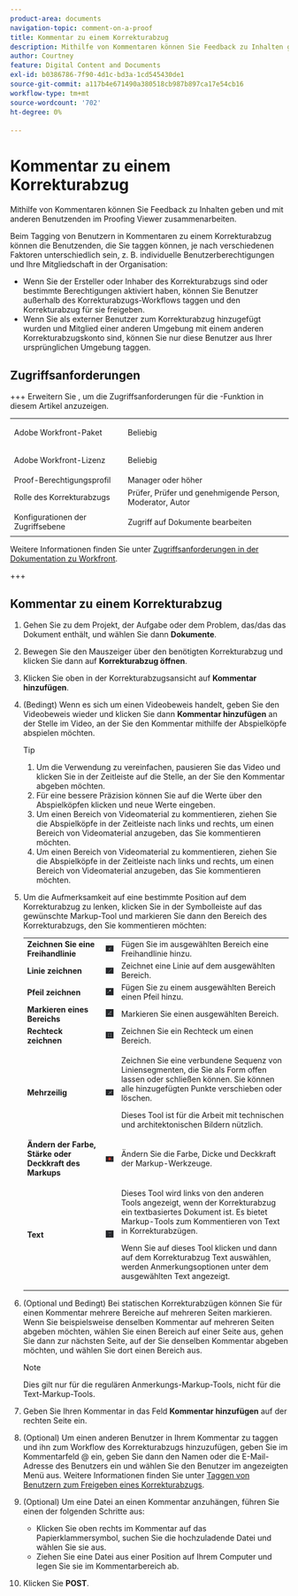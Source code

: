 ```yaml
---
product-area: documents
navigation-topic: comment-on-a-proof
title: Kommentar zu einem Korrekturabzug
description: Mithilfe von Kommentaren können Sie Feedback zu Inhalten geben und mit anderen Benutzenden im Proofing Viewer zusammenarbeiten.
author: Courtney
feature: Digital Content and Documents
exl-id: b0386786-7f90-4d1c-bd3a-1cd545430de1
source-git-commit: a117b4e671490a380518cb987b897ca17e54cb16
workflow-type: tm+mt
source-wordcount: '702'
ht-degree: 0%

---
```


# Kommentar zu einem Korrekturabzug

<!-- Audited: 5/2025 -->

Mithilfe von Kommentaren können Sie Feedback zu Inhalten geben und mit anderen Benutzenden im Proofing Viewer zusammenarbeiten.

Beim Tagging von Benutzern in Kommentaren zu einem Korrekturabzug können die Benutzenden, die Sie taggen können, je nach verschiedenen Faktoren unterschiedlich sein, z. B. individuelle Benutzerberechtigungen und Ihre Mitgliedschaft in der Organisation:

* Wenn Sie der Ersteller oder Inhaber des Korrekturabzugs sind oder bestimmte Berechtigungen aktiviert haben, können Sie Benutzer außerhalb des Korrekturabzugs-Workflows taggen und den Korrekturabzug für sie freigeben.
* Wenn Sie als externer Benutzer zum Korrekturabzug hinzugefügt wurden und Mitglied einer anderen Umgebung mit einem anderen Korrekturabzugskonto sind, können Sie nur diese Benutzer aus Ihrer ursprünglichen Umgebung taggen. <!--For more information, see [Proofing collaboration limitations with people outside of your organization](../../../../review-and-approve-work/proofing/tips-tricks-and-troubleshooting/collaboration-with-members-outside-of-your-organization.md)-->

## Zugriffsanforderungen

+++ Erweitern Sie , um die Zugriffsanforderungen für die -Funktion in diesem Artikel anzuzeigen.

<table style="table-layout:auto"> 
 <col> 
 <col> 
 <tbody> 
  <tr> 
   <td role="rowheader">Adobe Workfront-Paket</td> 
   <td> <p>Beliebig</p> </td> 
  </tr> 
  <tr> 
   <td role="rowheader">Adobe Workfront-Lizenz</td> 
   <td>
   <p>Beliebig</p>
   </td> 
  </tr> 
  <tr> 
   <td role="rowheader">Proof-Berechtigungsprofil </td> 
   <td>Manager oder höher</td> 
  </tr> 
  <tr> 
   <td role="rowheader">Rolle des Korrekturabzugs</td> 
   <td>Prüfer, Prüfer und genehmigende Person, Moderator, Autor</td> 
  </tr> 
  <tr> 
   <td role="rowheader">Konfigurationen der Zugriffsebene</td> 
   <td> <p>Zugriff auf Dokumente bearbeiten</p></td> 
  </tr> 
 </tbody> 
</table>

Weitere Informationen finden Sie unter [Zugriffsanforderungen in der Dokumentation zu Workfront](/help/quicksilver/administration-and-setup/add-users/access-levels-and-object-permissions/access-level-requirements-in-documentation.md).

+++

## Kommentar zu einem Korrekturabzug

1. Gehen Sie zu dem Projekt, der Aufgabe oder dem Problem, das/das das Dokument enthält, und wählen Sie dann **Dokumente**.
1. Bewegen Sie den Mauszeiger über den benötigten Korrekturabzug und klicken Sie dann auf **Korrekturabzug öffnen**.

1. Klicken Sie oben in der Korrekturabzugsansicht auf **Kommentar hinzufügen**.
1. (Bedingt) Wenn es sich um einen Videobeweis handelt, geben Sie den Videobeweis wieder und klicken Sie dann **Kommentar hinzufügen** an der Stelle im Video, an der Sie den Kommentar mithilfe der Abspielköpfe abspielen möchten.

   >[!TIP]
   >
   >1. Um die Verwendung zu vereinfachen, pausieren Sie das Video und klicken Sie in der Zeitleiste auf die Stelle, an der Sie den Kommentar abgeben möchten.
   >1. Für eine bessere Präzision können Sie auf die Werte über den Abspielköpfen klicken und neue Werte eingeben.
   >1. Um einen Bereich von Videomaterial zu kommentieren, ziehen Sie die Abspielköpfe in der Zeitleiste nach links und rechts, um einen Bereich von Videomaterial anzugeben, das Sie kommentieren möchten.
   >1. Um einen Bereich von Videomaterial zu kommentieren, ziehen Sie die Abspielköpfe in der Zeitleiste nach links und rechts, um einen Bereich von Videomaterial anzugeben, das Sie kommentieren möchten.

1. Um die Aufmerksamkeit auf eine bestimmte Position auf dem Korrekturabzug zu lenken, klicken Sie in der Symbolleiste auf das gewünschte Markup-Tool und markieren Sie dann den Bereich des Korrekturabzugs, den Sie kommentieren möchten:

   <table style="table-layout:auto"> 
    <col> 
    <col> 
    <col> 
    <tbody> 
     <tr> 
      <td role="rowheader"><strong>Zeichnen Sie eine Freihandlinie</strong> </td> 
      <td> <img src="assets/freehand-line.png"> </td> 
      <td>Fügen Sie im ausgewählten Bereich eine Freihandlinie hinzu.</td> 
     </tr> 
     <tr> 
      <td role="rowheader"><strong>Linie zeichnen</strong> </td> 
      <td> <img src="assets/line.png"> </td> 
      <td>Zeichnet eine Linie auf dem ausgewählten Bereich.</td> 
     </tr> 
     <tr> 
      <td role="rowheader"><strong>Pfeil zeichnen</strong> </td> 
      <td> <img src="assets/arrow.png"> </td> 
      <td>Fügen Sie zu einem ausgewählten Bereich einen Pfeil hinzu.</td> 
     </tr> 
     <tr> 
      <td role="rowheader"><strong>Markieren eines Bereichs</strong> </td> 
      <td> <img src="assets/highlight.png"> </td> 
      <td>Markieren Sie einen ausgewählten Bereich.</td> 
     </tr> 
     <tr> 
      <td role="rowheader"><strong>Rechteck zeichnen</strong> </td> 
      <td> <img src="assets/rectangle.png"> </td> 
      <td>Zeichnen Sie ein Rechteck um einen Bereich.</td> 
     </tr> 
     <tr> 
      <td role="rowheader"><strong>Mehrzeilig</strong> </td> 
      <td> <img src="assets/polyline.png"> </td> 
      <td> <p>Zeichnen Sie eine verbundene Sequenz von Liniensegmenten, die Sie als Form offen lassen oder schließen können. Sie können alle hinzugefügten Punkte verschieben oder löschen. </p> <p>Dieses Tool ist für die Arbeit mit technischen und architektonischen Bildern nützlich.</p> </td> 
     </tr> 
     <tr> 
      <td role="rowheader"><strong>Ändern der Farbe, Stärke oder Deckkraft des Markups</strong> </td> 
      <td> <img src="assets/change-color.png"> </td> 
      <td>Ändern Sie die Farbe, Dicke und Deckkraft der Markup-Werkzeuge.</td> 
     </tr> 
     <tr> 
      <td role="rowheader"><strong>Text</strong> </td> 
      <td> <img src="assets/copy-of-text.png"> </td> 
      <td> <p>Dieses Tool wird links von den anderen Tools angezeigt, wenn der Korrekturabzug ein textbasiertes Dokument ist. Es bietet Markup-Tools zum Kommentieren von Text in Korrekturabzügen. <br></p> <p>Wenn Sie auf dieses Tool klicken und dann auf dem Korrekturabzug Text auswählen, werden Anmerkungsoptionen unter dem ausgewählten Text angezeigt.<br></p> </td> 
     </tr> 
    </tbody> 
   </table>

1. (Optional und Bedingt) Bei statischen Korrekturabzügen können Sie für einen Kommentar mehrere Bereiche auf mehreren Seiten markieren. Wenn Sie beispielsweise denselben Kommentar auf mehreren Seiten abgeben möchten, wählen Sie einen Bereich auf einer Seite aus, gehen Sie dann zur nächsten Seite, auf der Sie denselben Kommentar abgeben möchten, und wählen Sie dort einen Bereich aus.

   >[!NOTE]
   >
   >Dies gilt nur für die regulären Anmerkungs-Markup-Tools, nicht für die Text-Markup-Tools.

1. Geben Sie Ihren Kommentar in das Feld **Kommentar hinzufügen** auf der rechten Seite ein.
1. (Optional) Um einen anderen Benutzer in Ihrem Kommentar zu taggen und ihn zum Workflow des Korrekturabzugs hinzuzufügen, geben Sie im Kommentarfeld @ ein, geben Sie dann den Namen oder die E-Mail-Adresse des Benutzers ein und wählen Sie den Benutzer im angezeigten Menü aus. Weitere Informationen finden Sie unter [Taggen von Benutzern zum Freigeben eines Korrekturabzugs](../../../../review-and-approve-work/proofing/reviewing-proofs-within-workfront/comment-on-a-proof/tag-users-to-share-proof.md).
1. (Optional) Um eine Datei an einen Kommentar anzuhängen, führen Sie einen der folgenden Schritte aus:

   * Klicken Sie oben rechts im Kommentar auf das Papierklammersymbol, suchen Sie die hochzuladende Datei und wählen Sie sie aus.
   * Ziehen Sie eine Datei aus einer Position auf Ihrem Computer und legen Sie sie im Kommentarbereich ab.

1. Klicken Sie **POST**.
